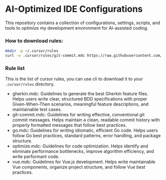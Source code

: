 # AI-Optimized IDE Configurations

This repository contains a collection of configurations, settings, scripts, and tools to optimize my development environment for AI-assisted coding.

### How to download rules:

```bash
mkdir -p ~/.cursor/rules
curl -o .cursor/rules/git-commit.mdc https://raw.githubusercontent.com/nguyenvanduocit/cursor-ai-instructions/refs/heads/main/.cursor/rules/git-commit.mdc
```


### Rule list

This is the list of cursor rules, you can use cli to download it to your `.cursor/rules` directory.

- gherkin.mdc: Guidelines to generate the best Gherkin feature files. Helps users write clear, structured BDD specifications with proper Given-When-Then scenarios, meaningful feature descriptions, and maintainable test cases.
- git-commit.mdc: Guidelines for writing effective, conventional git commit messages. Helps maintain a clean, readable commit history with properly formatted messages that follow best practices.
- go.mdc: Guidelines for writing idiomatic, efficient Go code. Helps users follow Go best practices, standard patterns, error handling, and package structure.
- optimize.mdc: Guidelines for code optimization. Helps identify and eliminate performance bottlenecks, improve algorithm efficiency, and write performant code.
- vue.mdc: Guidelines for Vue.js development. Helps write maintainable Vue components, organize project structure, and follow Vue best practices.